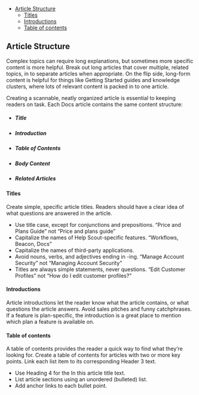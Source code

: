 - [Article Structure](#article-structure)
    - [Titles](#titles)
    - [Introductions](#introductions)
    - [Table of contents](#table-of-contents)

## Article Structure  

Complex topics can require long explanations, but sometimes more specific content is more helpful. Break out long articles that cover multiple, related topics, in to separate articles when appropriate. On the flip side, long-form content is helpful for things like Getting Started guides and knowledge clusters, where lots of relevant content is packed in to one article.  

Creating a scannable, neatly organized article is essential to keeping readers on task. Each Docs article contains the same content structure:  

- ##### **Title**
- ##### **Introduction**
- ##### **Table of Contents**
- ##### **Body Content**
- ##### **Related Articles**  

#### Titles

Create simple, specific article titles. Readers should have a clear idea of what questions are answered in the article.

- Use title case, except for conjunctions and prepositions. “Price and Plans Guide” not “Price and plans guide”
- Capitalize the names of Help Scout-specific features. “Workflows, Beacon, Docs”
- Capitalize the names of third-party applications.
- Avoid nouns, verbs, and adjectives ending in -ing. “Manage Account Security” not “Managing Account Security”
- Titles are always simple statements, never questions. “Edit Customer Profiles” not “How do I edit customer profiles?”

#### Introductions

Article introductions let the reader know what the article contains, or what questions the article answers. Avoid sales pitches and funny catchphrases. If a feature is plan-specific, the introduction is a great place to mention which plan a feature is available on.

#### Table of contents

A table of contents provides the reader a quick way to find what they’re looking for. Create a table of contents for articles with two or more key points. Link each list item to its corresponding Header 3 text.

- Use Heading 4 for the In this article title text.
- List article sections using an unordered (bulleted) list.
- Add anchor links to each bullet point.
